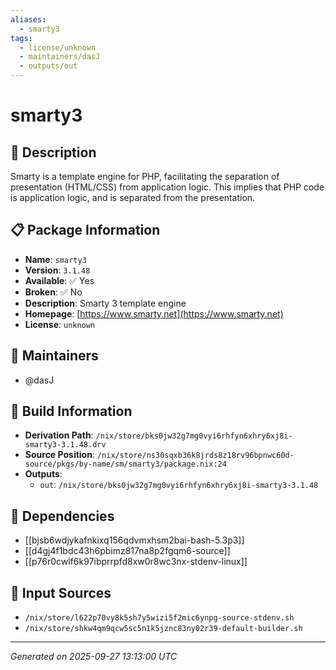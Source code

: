 ```yaml
---
aliases:
  - smarty3
tags:
  - license/unknown
  - maintainers/dasJ
  - outputs/out
---
```


# smarty3

## 📝 Description

Smarty is a template engine for PHP, facilitating the
separation of presentation (HTML/CSS) from application
logic. This implies that PHP code is application
logic, and is separated from the presentation.


## 📋 Package Information

- **Name**: `smarty3`
- **Version**: `3.1.48`
- **Available**: ✅ Yes
- **Broken**: ✅ No
- **Description**: Smarty 3 template engine
- **Homepage**: [https://www.smarty.net](https://www.smarty.net)
- **License**: `unknown`
## 👥 Maintainers

- @dasJ


## 🔧 Build Information

- **Derivation Path**: `/nix/store/bks0jw32g7mg0vyi6rhfyn6xhry6xj8i-smarty3-3.1.48.drv`
- **Source Position**: `/nix/store/ns30sqxb36k8jrds8z18rv96bpnwc60d-source/pkgs/by-name/sm/smarty3/package.nix:24`
- **Outputs**:
  - `out`:  `/nix/store/bks0jw32g7mg0vyi6rhfyn6xhry6xj8i-smarty3-3.1.48`

## 🔗 Dependencies

- [[bjsb6wdjykafnkixq156qdvmxhsm2bai-bash-5.3p3]]
- [[d4gj4f1bdc43h6pbimz817na8p2fgqm6-source]]
- [[p76r0cwlf6k97ibprrpfd8xw0r8wc3nx-stdenv-linux]]

## 📁 Input Sources

- `/nix/store/l622p70vy8k5sh7y5wizi5f2mic6ynpg-source-stdenv.sh`
- `/nix/store/shkw4qm9qcw5sc5n1k5jznc83ny02r39-default-builder.sh`

---
*Generated on 2025-09-27 13:13:00 UTC*
